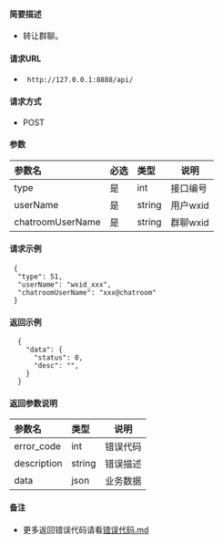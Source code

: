
#### 简要描述

- 转让群聊。

#### 请求URL
- ` http://127.0.0.1:8888/api/`
  
#### 请求方式
- POST 

#### 参数

| 参数名              | 必选 | 类型     | 说明     |   
|:-----------------|:---|:-------|--------|   
| type             | 是  | int    | 接口编号   |   
| userName         | 是  | string | 用户wxid |   
| chatroomUserName | 是  | string | 群聊wxid |   

#### 请求示例

```
 {
  "type": 51,
  "userName": "wxid_xxx",
  "chatroomUserName": "xxx@chatroom"
 } 
```

#### 返回示例 

``` 
  {
    "data": {
      "status": 0,
      "desc": "",
    }
  }
```

#### 返回参数说明 

| 参数名         | 类型     | 说明   |   
|:------------|:-------|------|   
| error_code  | int    | 错误代码 |   
| description | string | 错误描述 |   
| data        | json   | 业务数据 |   

#### 备注 

- 更多返回错误代码请看[错误代码.md](../错误代码.md)






